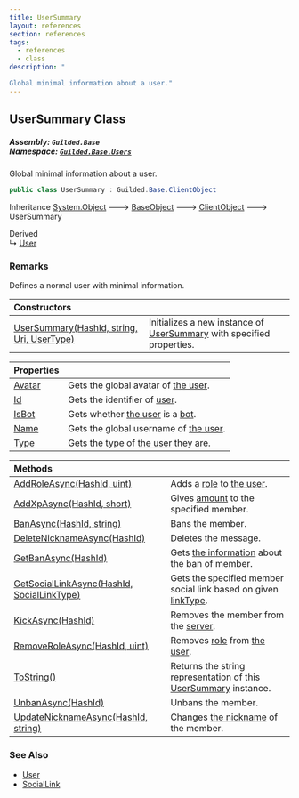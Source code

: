 ```yaml
---
title: UserSummary
layout: references
section: references
tags:
  - references
  - class
description: "

Global minimal information about a user."
---
```


## UserSummary Class
##### **Assembly:** `Guilded.Base`<br/>**Namespace:** [`Guilded.Base.Users`](Guilded.Base.Users 'Guilded.Base.Users')

Global minimal information about a user.

```csharp
public class UserSummary : Guilded.Base.ClientObject
```

Inheritance [System.Object](https://docs.microsoft.com/en-us/dotnet/api/System.Object 'System.Object') &#129106; [BaseObject](BaseObject 'Guilded.Base.BaseObject') &#129106; [ClientObject](ClientObject 'Guilded.Base.ClientObject') &#129106; UserSummary

Derived  
&#8627; [User](User 'Guilded.Base.Users.User')

### Remarks
  
Defines a normal user with minimal information.

| Constructors | |
| :--- | :--- |
| [UserSummary(HashId, string, Uri, UserType)](UserSummary.UserSummary(HashId,string,Uri,UserType) 'Guilded.Base.Users.UserSummary.UserSummary(Guilded.Base.HashId, string, Uri, Guilded.Base.Users.UserType)') | Initializes a new instance of [UserSummary](UserSummary 'Guilded.Base.Users.UserSummary') with specified properties. |

| Properties | |
| :--- | :--- |
| [Avatar](UserSummary.Avatar 'Guilded.Base.Users.UserSummary.Avatar') | Gets the global avatar of [the user](User 'Guilded.Base.Users.User'). |
| [Id](UserSummary.Id 'Guilded.Base.Users.UserSummary.Id') | Gets the identifier of [user](User 'Guilded.Base.Users.User'). |
| [IsBot](UserSummary.IsBot 'Guilded.Base.Users.UserSummary.IsBot') | Gets whether [the user](User 'Guilded.Base.Users.User') is a [bot](UserType#Guilded.Base.Users.UserType.Bot 'Guilded.Base.Users.UserType.Bot'). |
| [Name](UserSummary.Name 'Guilded.Base.Users.UserSummary.Name') | Gets the global username of [the user](User 'Guilded.Base.Users.User'). |
| [Type](UserSummary.Type 'Guilded.Base.Users.UserSummary.Type') | Gets the type of [the user](User 'Guilded.Base.Users.User') they are. |

| Methods | |
| :--- | :--- |
| [AddRoleAsync(HashId, uint)](UserSummary.AddRoleAsync(HashId,uint) 'Guilded.Base.Users.UserSummary.AddRoleAsync(Guilded.Base.HashId, uint)') | Adds a [role](UserSummary.AddRoleAsync(HashId,uint)#Guilded.Base.Users.UserSummary.AddRoleAsync(Guilded.Base.HashId,uint).role 'Guilded.Base.Users.UserSummary.AddRoleAsync(Guilded.Base.HashId, uint).role') to [the user](User 'Guilded.Base.Users.User'). |
| [AddXpAsync(HashId, short)](UserSummary.AddXpAsync(HashId,short) 'Guilded.Base.Users.UserSummary.AddXpAsync(Guilded.Base.HashId, short)') | Gives [amount](UserSummary.AddXpAsync(HashId,short)#Guilded.Base.Users.UserSummary.AddXpAsync(Guilded.Base.HashId,short).amount 'Guilded.Base.Users.UserSummary.AddXpAsync(Guilded.Base.HashId, short).amount') to the specified member. |
| [BanAsync(HashId, string)](UserSummary.BanAsync(HashId,string) 'Guilded.Base.Users.UserSummary.BanAsync(Guilded.Base.HashId, string)') | Bans the member. |
| [DeleteNicknameAsync(HashId)](UserSummary.DeleteNicknameAsync(HashId) 'Guilded.Base.Users.UserSummary.DeleteNicknameAsync(Guilded.Base.HashId)') | Deletes the message. |
| [GetBanAsync(HashId)](UserSummary.GetBanAsync(HashId) 'Guilded.Base.Users.UserSummary.GetBanAsync(Guilded.Base.HashId)') | Gets [the information](MemberBan 'Guilded.Base.Servers.MemberBan') about the ban of member. |
| [GetSocialLinkAsync(HashId, SocialLinkType)](UserSummary.GetSocialLinkAsync(HashId,SocialLinkType) 'Guilded.Base.Users.UserSummary.GetSocialLinkAsync(Guilded.Base.HashId, Guilded.Base.Users.SocialLinkType)') | Gets the specified member social link based on given [linkType](UserSummary.GetSocialLinkAsync(HashId,SocialLinkType)#Guilded.Base.Users.UserSummary.GetSocialLinkAsync(Guilded.Base.HashId,Guilded.Base.Users.SocialLinkType).linkType 'Guilded.Base.Users.UserSummary.GetSocialLinkAsync(Guilded.Base.HashId, Guilded.Base.Users.SocialLinkType).linkType'). |
| [KickAsync(HashId)](UserSummary.KickAsync(HashId) 'Guilded.Base.Users.UserSummary.KickAsync(Guilded.Base.HashId)') | Removes the member from the [server](UserSummary.KickAsync(HashId)#Guilded.Base.Users.UserSummary.KickAsync(Guilded.Base.HashId).server 'Guilded.Base.Users.UserSummary.KickAsync(Guilded.Base.HashId).server'). |
| [RemoveRoleAsync(HashId, uint)](UserSummary.RemoveRoleAsync(HashId,uint) 'Guilded.Base.Users.UserSummary.RemoveRoleAsync(Guilded.Base.HashId, uint)') | Removes [role](UserSummary.RemoveRoleAsync(HashId,uint)#Guilded.Base.Users.UserSummary.RemoveRoleAsync(Guilded.Base.HashId,uint).role 'Guilded.Base.Users.UserSummary.RemoveRoleAsync(Guilded.Base.HashId, uint).role') from [the user](User 'Guilded.Base.Users.User'). |
| [ToString()](UserSummary.ToString() 'Guilded.Base.Users.UserSummary.ToString()') | Returns the string representation of this [UserSummary](UserSummary 'Guilded.Base.Users.UserSummary') instance. |
| [UnbanAsync(HashId)](UserSummary.UnbanAsync(HashId) 'Guilded.Base.Users.UserSummary.UnbanAsync(Guilded.Base.HashId)') | Unbans the member. |
| [UpdateNicknameAsync(HashId, string)](UserSummary.UpdateNicknameAsync(HashId,string) 'Guilded.Base.Users.UserSummary.UpdateNicknameAsync(Guilded.Base.HashId, string)') | Changes [the nickname](Member.Nickname 'Guilded.Base.Servers.Member.Nickname') of the member. |

### See Also
- [User](User 'Guilded.Base.Users.User')
- [SocialLink](SocialLink 'Guilded.Base.Users.SocialLink')